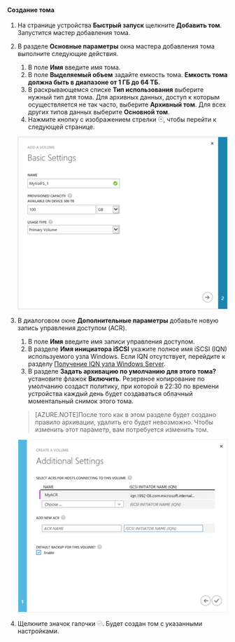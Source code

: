 
#### Создание тома

1. На странице устройства **Быстрый запуск** щелкните **Добавить том**. Запустится мастер добавления тома.

2. В разделе **Основные параметры** окна мастера добавления тома выполните следующие действия.
   1. В поле **Имя** введите имя тома.
   2. В поле **Выделяемый объем** задайте емкость тома. **Емкость тома должна быть в диапазоне от 1 ГБ до 64 ТБ.**
   3. В раскрывающемся списке **Тип использования** выберите нужный тип для тома. Для архивных данных, доступ к которым осуществляется не так часто, выберите **Архивный том**. Для всех других типов данных выберите **Основной том**.
   4. Нажмите кнопку с изображением стрелки ![значок стрелки](./media/storsimple-create-volume/HCS_ArrowIcon-include.png), чтобы перейти к следующей странице.

     ![Добавить том](./media/storsimple-create-volume/HCS_AddVolume1M-include.png)

3. В диалоговом окне **Дополнительные параметры** добавьте новую запись управления доступом (ACR).
   1. В поле **Имя** введите имя записи управления доступом.
   2. В разделе **Имя инициатора iSCSI** укажите полное имя iSCSI (IQN) используемого узла Windows. Если IQN отсутствует, перейдите к разделу [Получение IQN узла Windows Server](#get-the-iqn-of-a-windows-server-host).
   3. В разделе **Задать архивацию по умолчанию для этого тома?** установите флажок **Включить**. Резервное копирование по умолчанию создаст политику, при которой в 22:30 по времени устройства каждый день будет создаваться облачный моментальный снимок этого тома.

     >[AZURE.NOTE]После того как в этом разделе будет создано правило архивации, удалить его будет невозможно. Чтобы изменить этот параметр, вам потребуется изменить том.

     ![Добавить том](./media/storsimple-create-volume/HCs_AddVolume2M-include.png)

4. Щелкните значок галочки ![значок галочки](./media/storsimple-create-volume/HCS_CheckIcon-include.png). Будет создан том с указанными настройками.

<!---HONumber=62-->